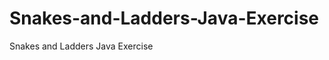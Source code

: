 Snakes-and-Ladders-Java-Exercise
================================

Snakes and Ladders Java Exercise
